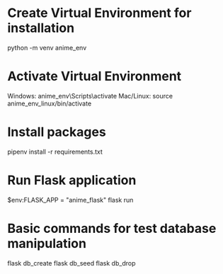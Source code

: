 # Create Virtual Environment for installation
python -m venv anime_env

# Activate Virtual Environment
Windows: anime_env\Scripts\activate
Mac/Linux: source anime_env_linux/bin/activate

# Install packages
pipenv install -r requirements.txt

# Run Flask application
$env:FLASK_APP = "anime_flask"
flask run

# Basic commands for test database manipulation
flask db_create
flask db_seed
flask db_drop
